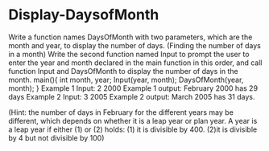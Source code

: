 # Display-DaysofMonth

Write a function names DaysOfMonth with two parameters, which are the month and year, to display the number of days. (Finding the number of days in a month) 
Write the second function named Input to prompt the user to enter the year and month declared in the main function in this order, and call function Input and DaysOfMonth to display the number of days in the month. 
main(){
 int month, year; 
 Input(year, month); 
 DaysOfMonth(year, month);
}
Example 1 Input: 2 2000
Example 1 output: February 2000 has 29 days
Example 2 Input:  3 2005
Example 2 output: March 2005 has 31 days.
 
(Hint: the number of days in February for the different years may be different, which depends on whether it is a leap year or plan year.  A year is a leap year if either (1) or (2) holds:  (1) it is divisible by 400. (2)it is divisible by 4 but not divisible by 100)


                
